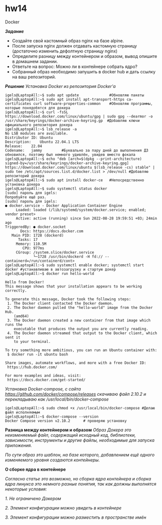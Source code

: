 # hw14
Docker

***Задание***

* Создайте свой кастомный образ nginx на базе alpine. 
* После запуска nginx должен отдавать кастомную страницу (достаточно изменить дефолтную страницу nginx)
* Определите разницу между контейнером и образом, вывод опишите в домашнем задании.
* Ответьте на вопрос: Можно ли в контейнере собрать ядро?
* Собранный образ необходимо запушить в docker hub и дать ссылку на ваш репозиторий.

***Решение***
*Установка Docker из репозитория Docker'a*
```
igels@LaptopAll:~$ sudo apt update              #Обновляю пакеты
igels@LaptopAll:~$ sudo apt install apt-transport-https ca-certificates curl software-properties-common    #Обновляю программы, которые понядобятся для докера
igels@LaptopAll:~$ curl -fsSL https://download.docker.com/linux/ubuntu/gpg | sudo gpg --dearmor -o /usr/share/keyrings/docker-archive-keyring.gp  #Добавляю ключи официального репозитория докера
igels@LaptopAll:~$ lsb_release -a
No LSB modules are available.
Distributor ID:	Ubuntu
Description:	Ubuntu 22.04.1 LTS
Release:	22.04
Codename:	jammy         #Буквально за пару дней до выполнения ДЗ обновился, поэтому был немного удивлён, увидев вместо фокала 
igels@LaptopAll:~$ echo "deb [arch=$(dpkg --print-architecture) signed-by=/usr/share/keyrings/docker-archive-keyring.gpg] https://download.docker.com/linux/ubuntu $(lsb_release -cs) stable" | sudo tee /etc/apt/sources.list.d/docker.list > /dev/null #Добавляю репозиторий докера
igels@LaptopAll:~$ sudo apt install docker-ce   #Непосредственно установка докера
igels@LaptopAll:~$ sudo systemctl status docker
[sudo] пароль для igels: 
Попробуйте ещё раз.
[sudo] пароль для igels: 
● docker.service - Docker Application Container Engine
     Loaded: loaded (/lib/systemd/system/docker.service; enabled; vendor preset>
     Active: active (running) since Sun 2022-08-28 19:59:51 +03; 24min ago
TriggeredBy: ● docker.socket
       Docs: https://docs.docker.com
   Main PID: 1728 (dockerd)
      Tasks: 17
     Memory: 110.5M
        CPU: 977ms
     CGroup: /system.slice/docker.service
             └─1728 /usr/bin/dockerd -H fd:// --containerd=/run/containerd/cont>
igels@LaptopAll:~$ sudo systemctl enable docker; systemctl start docker #устанавливаю в автозагрузку и стартую докер
igels@LaptopAll:~$ docker run hello-world

Hello from Docker!
This message shows that your installation appears to be working correctly.

To generate this message, Docker took the following steps:
 1. The Docker client contacted the Docker daemon.
 2. The Docker daemon pulled the "hello-world" image from the Docker Hub.
    (amd64)
 3. The Docker daemon created a new container from that image which runs the
    executable that produces the output you are currently reading.
 4. The Docker daemon streamed that output to the Docker client, which sent it
    to your terminal.

To try something more ambitious, you can run an Ubuntu container with:
 $ docker run -it ubuntu bash

Share images, automate workflows, and more with a free Docker ID:
 https://hub.docker.com/

For more examples and ideas, visit:
 https://docs.docker.com/get-started/
```
*Установка Docker-compose, с сайта https://github.com/docker/compose/releases скачиваю файл 2.10.2 и перекладываю как /usr/local/bin/docker-compose*
```
igels@LaptopAll:~$ sudo chmod +x /usr/local/bin/docker-compose #Делаю файл исполняемым
igels@LaptopAll:~$ docker-compose --version
Docker Compose version v2.10.2      # проверяю установку
```
**Разница между контейнером и образом**
*Образ Докера это неизменяемый файл, содержащий исходный код, библиотеки, зависимости, инструменты и другие файлы, необходимые для запуска приложения.*

*По сути образ это шаблон, на базе которого, добавлением ещё одного изменяемого уровня создаются контейнеры.*

**О сборке ядра в контейнере**

*Согласно статье это возможно, но сборка ядра контейнера и сборка ядра линукса это немного разные понятия, так как должны выполнятся некоторые условия:*

*1. Не ограничено Докером*

*2. Элемент конфигурации можно увидеть в контейнере*

*3. Элемент конфигурации можно разместить в пространстве имён*







